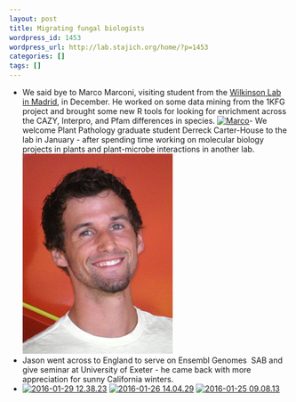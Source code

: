 ```yaml
---
layout: post
title: Migrating fungal biologists
wordpress_id: 1453
wordpress_url: http://lab.stajich.org/home/?p=1453
categories: []
tags: []
---
```

- We said bye to Marco Marconi, visiting student from the [Wilkinson Lab in Madrid](http://www.wilkinsonlab.info/lab/node/17), in December. He worked on some data mining from the 1KFG project and brought some new R tools for looking for enrichment across the CAZY, Interpro, and Pfam differences in species.
[![Marco](/images/wp_upload/2016/02/Marco-1024x865.jpg)](/images/wp_upload/2016/02/Marco.jpg)- We welcome Plant Pathology graduate student Derreck Carter-House to the lab in January - after spending time working on molecular biology projects in plants and plant-microbe interactions in another lab. [![carterhouseweb](/images/wp_upload/2016/02/carterhouseweb.jpg)](/images/wp_upload/2016/02/carterhouseweb.jpg)
- Jason went across to England to serve on Ensembl Genomes  SAB and give seminar at University of Exeter - he came back with more appreciation for sunny California winters.
- [![2016-01-29 12.38.23](/images/wp_upload/2016/02/2016-01-29-12.38.23-1024x1024.jpg)](/images/wp_upload/2016/02/2016-01-29-12.38.23.jpg) [![2016-01-26 14.04.29](/images/wp_upload/2016/02/2016-01-26-14.04.29-1024x768.jpg)](/images/wp_upload/2016/02/2016-01-26-14.04.29.jpg) [![2016-01-25 09.08.13](/images/wp_upload/2016/02/2016-01-25-09.08.13-1024x1024.jpg)](/images/wp_upload/2016/02/2016-01-25-09.08.13.jpg)
